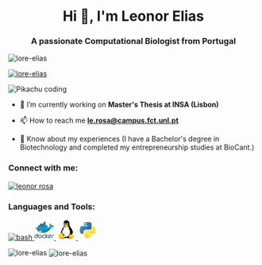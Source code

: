 <h1 align="center">Hi 👋, I'm Leonor Elias</h1>
<h3 align="center">A passionate Computational Biologist from Portugal</h3>

<p align="left"> <img src="https://komarev.com/ghpvc/?username=lore-elias&label=Profile%20views&color=0e75b6&style=flat" alt="lore-elias" /> </p>

<p align="left"> <a href="https://github.com/ryo-ma/github-profile-trophy"><img src="https://github-profile-trophy.vercel.app/?username=lore-elias" alt="lore-elias" /></a> </p>

![Pikachu coding](./pikachu-coding.svg)


- 🔭 I’m currently working on **Master's Thesis at INSA (Lisbon)**

- 📫 How to reach me **le.rosa@campus.fct.unl.pt**

- 📄 Know about my experiences (I have a Bachelor's degree in Biotechnology and completed my entrepreneurship studies at BioCant.)

<h3 align="left">Connect with me:</h3>
<p align="left">
<a href="https://linkedin.com/in/leonor rosa" target="blank"><img align="center" src="https://raw.githubusercontent.com/rahuldkjain/github-profile-readme-generator/master/src/images/icons/Social/linked-in-alt.svg" alt="leonor rosa" height="30" width="40" /></a>
</p>

<h3 align="left">Languages and Tools:</h3>
<p align="left"> <a href="https://www.gnu.org/software/bash/" target="_blank" rel="noreferrer"> <img src="https://www.vectorlogo.zone/logos/gnu_bash/gnu_bash-icon.svg" alt="bash" width="40" height="40"/> </a> <a href="https://www.docker.com/" target="_blank" rel="noreferrer"> <img src="https://raw.githubusercontent.com/devicons/devicon/master/icons/docker/docker-original-wordmark.svg" alt="docker" width="40" height="40"/> </a> <a href="https://www.linux.org/" target="_blank" rel="noreferrer"> <img src="https://raw.githubusercontent.com/devicons/devicon/master/icons/linux/linux-original.svg" alt="linux" width="40" height="40"/> </a> <a href="https://www.python.org" target="_blank" rel="noreferrer"> <img src="https://raw.githubusercontent.com/devicons/devicon/master/icons/python/python-original.svg" alt="python" width="40" height="40"/> </a> </p>

<p><img align="left" src="https://github-readme-stats.vercel.app/api/top-langs?username=lore-elias&show_icons=true&locale=en&layout=compact" alt="lore-elias" /></p>

<p>&nbsp;<img align="center" src="https://github-readme-stats.vercel.app/api?username=lore-elias&show_icons=true&locale=en" alt="lore-elias" /></p>


